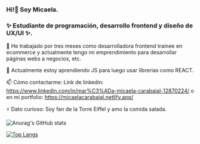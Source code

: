 ### Hi!👋 Soy Micaela.
### ✨ Estudiante de programación, desarrollo frontend y diseño de UX/UI ✨.

🔭 He trabajado por tres meses como desarrolladora frontend trainee en ecommerce y actualmente tengo mi emprendimiento para desarrollar páginas webs a negocios, etc.

🌱 Actualmente estoy aprendiendo JS para luego usar librerias como REACT.

📫 Cómo contactarme: Link de linkedin: https://www.linkedin.com/in/mar%C3%ADa-micaela-carabajal-12870224/ o en mi portfolio: https://micaelacarabajal.netlify.app/

⚡ Dato curioso: Soy fan de la Torre Eiffel y amo la comida salada.


![Anurag's GitHub stats](https://github-readme-stats.vercel.app/api?username=MicaCarabajal&show_icons=true&theme=radical)

[![Top Langs](https://github-readme-stats.vercel.app/api/top-langs/?username=MicaCarabajal&layout=compact)](https://github.com/anuraghazra/github-readme-stats)
